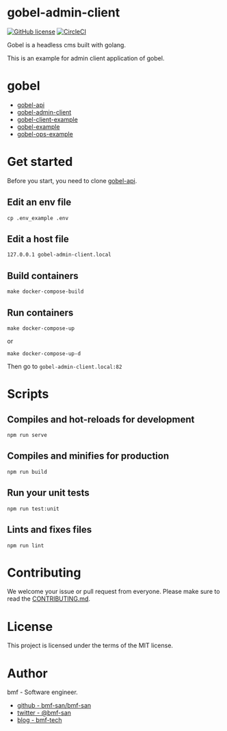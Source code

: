 # gobel-admin-client
[![GitHub license](https://img.shields.io/github/license/bmf-san/gobel-admin-client)](https://github.com/bmf-san/gobel-admin-client/blob/master/LICENSE)
[![CircleCI](https://circleci.com/gh/bmf-san/gobel-admin-client.svg?style=svg)](https://circleci.com/gh/bmf-san/gobel-admin-client)

Gobel is a headless cms built with golang. 

This is an example for admin client application of gobel.

# gobel
- [gobel-api](https://github.com/bmf-san/gobel-api)
- [gobel-admin-client](https://github.com/bmf-san/gobel-admin-client)
- [gobel-client-example](https://github.com/bmf-san/gobel-client-example)
- [gobel-example](https://github.com/bmf-san/gobel-example)
- [gobel-ops-example](https://github.com/bmf-san/gobel-ops-example)

# Get started
Before you start, you need to clone [gobel-api](https://github.com/bmf-san/gobel-api).

## Edit an env file
```
cp .env_example .env
```

## Edit a host file
```
127.0.0.1 gobel-admin-client.local
```

## Build containers
```
make docker-compose-build
```

## Run containers
```
make docker-compose-up
```

or

```
make docker-compose-up-d
```

Then go to `gobel-admin-client.local:82`

# Scripts
## Compiles and hot-reloads for development
```
npm run serve
```

## Compiles and minifies for production
```
npm run build
```

## Run your unit tests
```
npm run test:unit
```

## Lints and fixes files
```
npm run lint
```

# Contributing
We welcome your issue or pull request from everyone.
Please make sure to read the [CONTRIBUTING.md](https://github.com/bmf-san/gobel-admin-client/.github/CONTRIBUTING.md).

# License
This project is licensed under the terms of the MIT license.

# Author
bmf - Software engineer.

- [github - bmf-san/bmf-san](https://github.com/bmf-san/bmf-san)
- [twitter - @bmf-san](https://twitter.com/bmf_san)
- [blog - bmf-tech](http://bmf-tech.com/)
